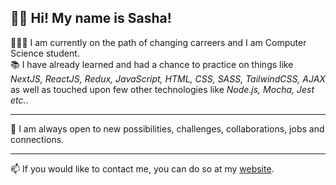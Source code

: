 👋🏻 Hi! My name is Sasha!
---

 👨🏻‍💻 I am currently on the path of changing carreers and I am Computer Science student.  
 📚 I have already learned and had a chance to practice on things like _NextJS, ReactJS, Redux, JavaScript, HTML, CSS, SASS, TailwindCSS, AJAX_ as well as touched upon few other technologies like _Node.js, Mocha, Jest etc._.  
 
---
🤝 I am always open to new possibilities, challenges, collaborations, jobs and connections.

---
📫 If you would like to contact me, you can do so at my [website](https://www.sashacozub.com/).

<!---
- 👋 Hi, I’m @sashacozub
- 👀 Recently I really got into programming, but I also love all kinds of technology, reading, movies and music.
- 💞️ I’m looking to collaborate on anything that my knowledge would allow me to.
- 📫 How to reach me? You can send me a message through my website: https://www.sashacozub.com/
--->

<!---
sashacozub/sashacozub is a ✨ special ✨ repository because its `README.md` (this file) appears on your GitHub profile.
You can click the Preview link to take a look at your changes.
--->
